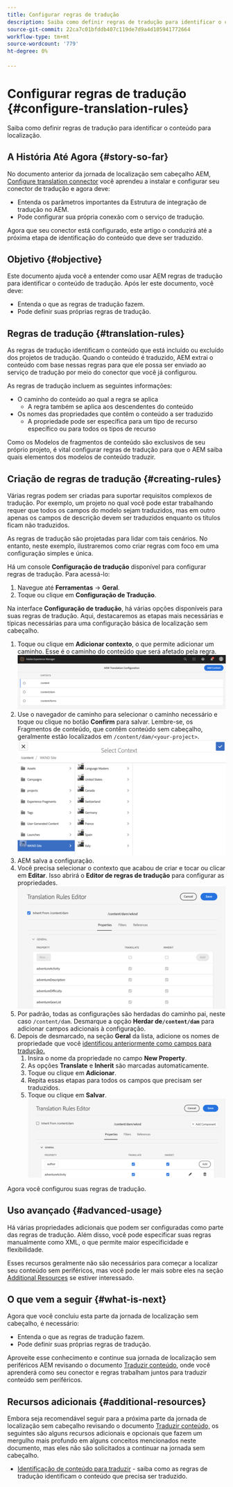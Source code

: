 ```yaml
---
title: Configurar regras de tradução
description: Saiba como definir regras de tradução para identificar o conteúdo para localização.
source-git-commit: 22ca7c01bfddb407c119de7d9a4d105941772664
workflow-type: tm+mt
source-wordcount: '779'
ht-degree: 0%

---
```


# Configurar regras de tradução {#configure-translation-rules}

Saiba como definir regras de tradução para identificar o conteúdo para localização.

## A História Até Agora {#story-so-far}

No documento anterior da jornada de localização sem cabeçalho AEM, [Configure translation connector](configure-connector.md) você aprendeu a instalar e configurar seu conector de tradução e agora deve:

* Entenda os parâmetros importantes da Estrutura de integração de tradução no AEM.
* Pode configurar sua própria conexão com o serviço de tradução.

Agora que seu conector está configurado, este artigo o conduzirá até a próxima etapa de identificação do conteúdo que deve ser traduzido.

## Objetivo {#objective}

Este documento ajuda você a entender como usar AEM regras de tradução para identificar o conteúdo de tradução. Após ler este documento, você deve:

* Entenda o que as regras de tradução fazem.
* Pode definir suas próprias regras de tradução.

## Regras de tradução {#translation-rules}

As regras de tradução identificam o conteúdo que está incluído ou excluído dos projetos de tradução. Quando o conteúdo é traduzido, AEM extrai o conteúdo com base nessas regras para que ele possa ser enviado ao serviço de tradução por meio do conector que você já configurou.

As regras de tradução incluem as seguintes informações:

* O caminho do conteúdo ao qual a regra se aplica
   * A regra também se aplica aos descendentes do conteúdo
* Os nomes das propriedades que contêm o conteúdo a ser traduzido
   * A propriedade pode ser específica para um tipo de recurso específico ou para todos os tipos de recurso

Como os Modelos de fragmentos de conteúdo são exclusivos de seu próprio projeto, é vital configurar regras de tradução para que o AEM saiba quais elementos dos modelos de conteúdo traduzir.

## Criação de regras de tradução {#creating-rules}

Várias regras podem ser criadas para suportar requisitos complexos de tradução. Por exemplo, um projeto no qual você pode estar trabalhando requer que todos os campos do modelo sejam traduzidos, mas em outro apenas os campos de descrição devem ser traduzidos enquanto os títulos ficam não traduzidos.

As regras de tradução são projetadas para lidar com tais cenários. No entanto, neste exemplo, ilustraremos como criar regras com foco em uma configuração simples e única.

Há um console **Configuração de tradução** disponível para configurar regras de tradução. Para acessá-lo:

1. Navegue até **Ferramentas** -> **Geral**.
1. Toque ou clique em **Configuração de Tradução**.

Na interface **Configuração de tradução**, há várias opções disponíveis para suas regras de tradução. Aqui, destacaremos as etapas mais necessárias e típicas necessárias para uma configuração básica de localização sem cabeçalho.

1. Toque ou clique em **Adicionar contexto**, o que permite adicionar um caminho. Esse é o caminho do conteúdo que será afetado pela regra.
   ![Adicionar contexto](assets/add-translation-context.png)
1. Use o navegador de caminho para selecionar o caminho necessário e toque ou clique no botão **Confirm** para salvar. Lembre-se, os Fragmentos de conteúdo, que contêm conteúdo sem cabeçalho, geralmente estão localizados em `/content/dam/<your-project>`.
   ![Selecione o caminho](assets/select-context.png)
1. AEM salva a configuração.
1. Você precisa selecionar o contexto que acabou de criar e tocar ou clicar em **Editar**. Isso abrirá o **Editor de regras de tradução** para configurar as propriedades.
   ![Editor de regras de tradução](assets/translation-rules-editor.png)
1. Por padrão, todas as configurações são herdadas do caminho pai, neste caso `/content/dam`. Desmarque a opção **Herdar de`/content/dam`** para adicionar campos adicionais à configuração.
1. Depois de desmarcado, na seção **Geral** da lista, adicione os nomes de propriedade que você [identificou anteriormente como campos para tradução.](getting-started.md#content-models)
   1. Insira o nome da propriedade no campo **New Property**.
   1. As opções **Translate** e **Inherit** são marcadas automaticamente.
   1. Toque ou clique em **Adicionar**.
   1. Repita essas etapas para todos os campos que precisam ser traduzidos.
   1. Toque ou clique em **Salvar**.
      ![Adicionar propriedade](assets/add-property.png)

Agora você configurou suas regras de tradução.

## Uso avançado {#advanced-usage}

Há várias propriedades adicionais que podem ser configuradas como parte das regras de tradução. Além disso, você pode especificar suas regras manualmente como XML, o que permite maior especificidade e flexibilidade.

Esses recursos geralmente não são necessários para começar a localizar seu conteúdo sem periféricos, mas você pode ler mais sobre eles na seção [Additional Resources](#additional-resources) se estiver interessado.

## O que vem a seguir {#what-is-next}

Agora que você concluiu esta parte da jornada de localização sem cabeçalho, é necessário:

* Entenda o que as regras de tradução fazem.
* Pode definir suas próprias regras de tradução.

Aproveite esse conhecimento e continue sua jornada de localização sem periféricos AEM revisando o documento [Traduzir conteúdo](translate-content.md), onde você aprenderá como seu conector e regras trabalham juntos para traduzir conteúdo sem periféricos.

## Recursos adicionais {#additional-resources}

Embora seja recomendável seguir para a próxima parte da jornada de localização sem cabeçalho revisando o documento [Traduzir conteúdo,](translate-content.md) os seguintes são alguns recursos adicionais e opcionais que fazem um mergulho mais profundo em alguns conceitos mencionados neste documento, mas eles não são solicitados a continuar na jornada sem cabeçalho.

* [Identificação de conteúdo para traduzir](/help/sites-cloud/administering/translation/rules.md)  - saiba como as regras de tradução identificam o conteúdo que precisa ser traduzido.
